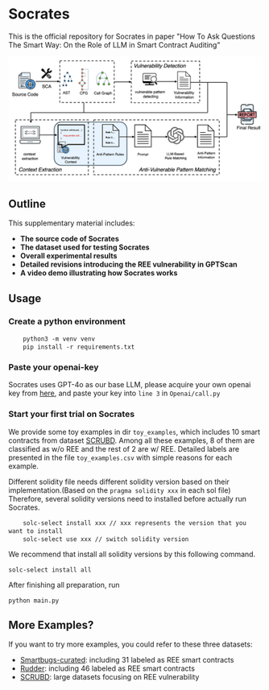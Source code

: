 # Socrates
This is the official repository for Socrates in paper "How To Ask Questions The Smart Way: On the Role of LLM in Smart Contract Auditing"

![Structure](Structure.png)

## Outline
This supplementary material includes:  
- **The source code of Socrates**  
- **The dataset used for testing Socrates**  
- **Overall experimental results**  
- **Detailed revisions introducing the REE vulnerability in GPTScan**  
- **A video demo illustrating how Socrates works**


## Usage
### Create a python environment
```
    python3 -m venv venv  
    pip install -r requirements.txt 
```


### Paste your openai-key
Socrates uses GPT-4o as our base LLM, please acquire your own openai key from [here](https://platform.openai.com/docs/overview), and paste your key into ```line 3``` in ```Openai/call.py```

### Start your first trial on Socrates
We provide some toy examples in dir ```toy_examples```, which includes 10 smart contracts from dataset [SCRUBD](https://github.com/sujeetc/SCRUBD). Among all these examples, 8 of them are classified as w/o REE and the rest of 2 are w/ REE. Detailed labels are presented in the file ```toy_examples.csv``` with simple reasons for each example.

Different solidity file needs different solidity version based on their implementation.(Based on the ```pragma solidity xxx``` in each sol file) Therefore, several solidity versions need to installed before actually run Socrates.
```
    solc-select install xxx // xxx represents the version that you want to install
    solc-select use xxx // switch solidity version
```
We recommend that install all solidity versions by this following command.
```
solc-select install all
```
After finishing all preparation, run
```
python main.py
```

## More Examples?
If you want to try more examples, you could refer to these three datasets:

- [Smartbugs-curated](https://github.com/smartbugs/smartbugs-curated): including 31 labeled as REE smart contracts
- [Rudder](https://github.com/InPlusLab/ReentrancyStudy-Data): including 46 labeled as REE smart contracts
- [SCRUBD](https://github.com/sujeetc/SCRUBD): large datasets focusing on REE vulnerability
